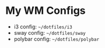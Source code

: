 # My WM Configs

- i3 config: `~/dotfiles/i3`
- sway config: `~/dotfiles/sway`
- polybar config: `~/dotfiles/polybar`
